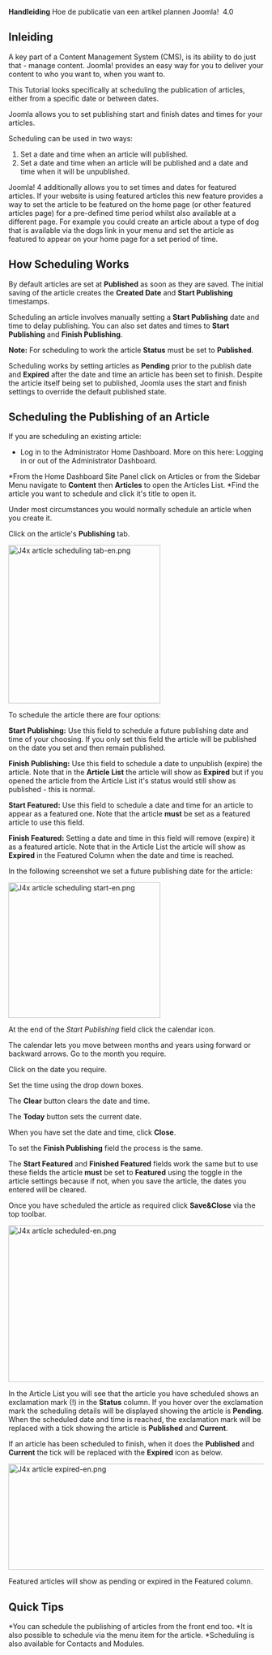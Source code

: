 <!-- Filename: J4.x:Scheduling_the_publication_of_an_article / Display title: Het plannen van de publicatie van een artikel -->

<span id="main-portal-heading">**Handleiding**
Hoe de publicatie van een artikel plannen</span> Joomla!  4.0

## Inleiding

A key part of a Content Management System (CMS), is its ability to do
just that - manage content. Joomla! provides an easy way for you to
deliver your content to who you want to, when you want to.

This Tutorial looks specifically at scheduling the publication of
articles, either from a specific date or between dates.

Joomla allows you to set publishing start and finish dates and times for
your articles.

Scheduling can be used in two ways:

1.  Set a date and time when an article will published.
2.  Set a date and time when an article will be published and a date and
    time when it will be unpublished.

Joomla! 4 additionally allows you to set times and dates for featured
articles. If your website is using featured articles this new feature
provides a way to set the article to be featured on the home page (or
other featured articles page) for a pre-defined time period whilst also
available at a different page. For example you could create an article
about a type of dog that is available via the dogs link in your menu and
set the article as featured to appear on your home page for a set period
of time.

## How Scheduling Works

By default articles are set at **Published** as soon as they are saved.
The initial saving of the article creates the **Created Date** and
**Start Publishing** timestamps.

Scheduling an article involves manually setting a **Start Publishing**
date and time to delay publishing. You can also set dates and times to
**Start Publishing** and **Finish Publishing**.

**Note:** For scheduling to work the article **Status** must be set to
**Published**.

Scheduling works by setting articles as **Pending** prior to the publish
date and **Expired** after the date and time an article has been set to
finish. Despite the article itself being set to published, Joomla uses
the start and finish settings to override the default published state.

## Scheduling the Publishing of an Article

If you are scheduling an existing article:

- Log in to the Administrator Home Dashboard. More on this here:
   Logging in or out of the Administrator
  Dashboard.

\*From the Home Dashboard Site Panel click on Articles or from the
Sidebar Menu navigate to **Content** then **Articles** to open the
Articles List. \*Find the article you want to schedule and click it's
title to open it.

Under most circumstances you would normally schedule an article when you
create it.

Click on the article's **Publishing** tab.

<img
src="https://docs.joomla.org/images/thumb/2/24/J4x_article_scheduling_tab-en.png/300px-J4x_article_scheduling_tab-en.png"
class="thumbborder" decoding="async"
srcset="https://docs.joomla.org/images/thumb/2/24/J4x_article_scheduling_tab-en.png/450px-J4x_article_scheduling_tab-en.png 1.5x, https://docs.joomla.org/images/2/24/J4x_article_scheduling_tab-en.png 2x"
data-file-width="500" data-file-height="520" width="300" height="312"
alt="J4x article scheduling tab-en.png" />

To schedule the article there are four options:

**Start Publishing:** Use this field to schedule a future publishing
date and time of your choosing. If you only set this field the article
will be published on the date you set and then remain published.

**Finish Publishing:** Use this field to schedule a date to unpublish
(expire) the article. Note that in the **Article List** the article will
show as **Expired** but if you opened the article from the Article List
it's status would still show as published - this is normal.

**Start Featured:** Use this field to schedule a date and time for an
article to appear as a featured one. Note that the article **must** be
set as a featured article to use this field.

**Finish Featured:** Setting a date and time in this field will remove
(expire) it as a featured article. Note that in the Article List the
article will show as **Expired** in the Featured Column when the date
and time is reached.

In the following screenshot we set a future publishing date for the
article:

<img
src="https://docs.joomla.org/images/thumb/4/4f/J4x_article_scheduling_start-en.png/300px-J4x_article_scheduling_start-en.png"
class="thumbborder" decoding="async"
srcset="https://docs.joomla.org/images/thumb/4/4f/J4x_article_scheduling_start-en.png/450px-J4x_article_scheduling_start-en.png 1.5x, https://docs.joomla.org/images/4/4f/J4x_article_scheduling_start-en.png 2x"
data-file-width="500" data-file-height="445" width="300" height="267"
alt="J4x article scheduling start-en.png" />

At the end of the *Start Publishing* field click the calendar icon.

The calendar lets you move between months and years using forward or
backward arrows. Go to the month you require.

Click on the date you require.

Set the time using the drop down boxes.

The **Clear** button clears the date and time.

The **Today** button sets the current date.

When you have set the date and time, click **Close**.

To set the **Finish Publishing** field the process is the same.

The **Start Featured** and **Finished Featured** fields work the same
but to use these fields the article **must** be set to **Featured**
using the toggle in the article settings because if not, when you save
the article, the dates you entered will be cleared.

Once you have scheduled the article as required click **Save&Close** via
the top toolbar.

<img
src="https://docs.joomla.org/images/thumb/b/be/J4x_article_scheduled-en.png/800px-J4x_article_scheduled-en.png"
class="thumbborder" decoding="async"
srcset="https://docs.joomla.org/images/b/be/J4x_article_scheduled-en.png 1.5x"
data-file-width="1000" data-file-height="386" width="800" height="309"
alt="J4x article scheduled-en.png" />

In the Article List you will see that the article you have scheduled
shows an exclamation mark (!) in the **Status** column. If you hover
over the exclamation mark the scheduling details will be displayed
showing the article is **Pending**. When the scheduled date and time is
reached, the exclamation mark will be replaced with a tick showing the
article is **Published** and **Current**.

If an article has been scheduled to finish, when it does the
**Published** and **Current** the tick will be replaced with the
**Expired** icon as below.

<img
src="https://docs.joomla.org/images/thumb/5/57/J4x_article_expired-en.png/800px-J4x_article_expired-en.png"
class="thumbborder" decoding="async"
srcset="https://docs.joomla.org/images/5/57/J4x_article_expired-en.png 1.5x"
data-file-width="1000" data-file-height="261" width="800" height="209"
alt="J4x article expired-en.png" />

Featured articles will show as pending or expired in the Featured
column.

## Quick Tips

\*You can schedule the publishing of articles from the front end too.
\*It is also possible to schedule via the menu item for the article.
\*Scheduling is also available for Contacts and Modules.
